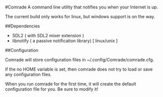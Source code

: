 #Comrade
A command line utility that notifies you when your Internet is up.

The current build only works for linux, but windows support is on the way.

##Dependencies
* SDL2 ( with SDL2 mixer extension )
* libnotify ( a passive notification library) [ linux/unix ]

##Configuration

Comrade will store configuration files in ~/.config/Comrade/comrade.cfg.

If the no HOME variable is set, then comrade does not try to load 
or save any configuration files.

When you run comrade for the first time, it will create the default
configuration file for you. Be sure to modify it!

